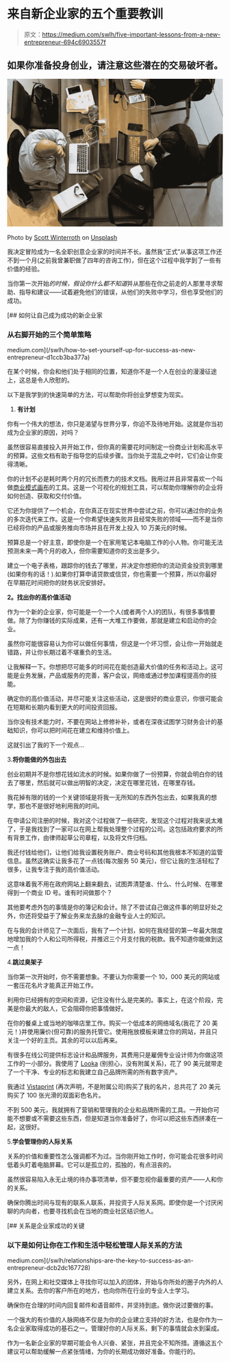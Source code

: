 # 来自新企业家的五个重要教训

> 原文：<https://medium.com/swlh/five-important-lessons-from-a-new-entrepreneur-694c6903557f>

## 如果你准备投身创业，请注意这些潜在的交易破坏者。

![](img/7cdd121a380d41d324d8eb85d0a69161.png)

Photo by [Scott Winterroth](https://unsplash.com/@contentacademy?utm_source=medium&utm_medium=referral) on [Unsplash](https://unsplash.com?utm_source=medium&utm_medium=referral)

我决定冒险成为一名全职创意企业家的时间并不长。虽然我“正式”从事这项工作还不到一个月(之前我曾兼职做了四年的咨询工作)，但在这个过程中我学到了一些有价值的经验。

当你第一次开始*的时候，假设你什么都不知道*并从那些在你之前走的人那里寻求帮助、指导和建议——试着避免他们的错误，从他们的失败中学习，但也享受他们的成功。

[](/swlh/how-to-set-yourself-up-for-success-as-new-entrepreneur-d1ccb3ba377a) [## 如何让自己成为成功的新企业家

### 从右脚开始的三个简单策略

medium.com](/swlh/how-to-set-yourself-up-for-success-as-new-entrepreneur-d1ccb3ba377a) 

在某个时候，你会和他们处于相同的位置，知道你不是一个人在创业的漫漫征途上，这总是令人欣慰的。

以下是我学到的快速简单的方法，可以帮助你将创业梦想变为现实。

1.  **有计划**

你有一个伟大的想法，你只是渴望与世界分享，你迫不及待地开始。这就是你当初成为企业家的原因，对吗？

虽然很容易直接投入并开始工作，但你真的需要花时间制定一份商业计划和高水平的预算。这些文档有助于指导您的后续步骤。当你处于混乱之中时，它们会让你变得清晰。

你的计划不必是耗时两个月的冗长而费力的技术文档。我用过并且非常喜欢一个叫做[商业模式画布](https://www.cleverism.com/business-model-canvas-complete-guide/)的工具。这是一个可视化的规划工具，可以帮助你理解你的企业将如何创造、获取和交付价值。

它还为你提供了一个机会，在你真正在现实世界中尝试之前，你可以通过你的业务的多次迭代来工作。这是一个你希望快速失败并且经常失败的领域——而不是当你已经将你的产品或服务推向市场并且在开发上投入 10 万美元的时候。

预算总是一个好主意，即使你是一个在家用笔记本电脑工作的小人物。你可能无法预测未来一两个月的收入，但你需要知道你的支出是多少。

建立一个电子表格，跟踪你的钱去了哪里，并决定你想把你的流动资金投资到哪里(如果你有的话！).如果你打算申请贷款或信贷，你也需要一个预算，所以你最好在早期花时间把你的财务状况安排好。

**2。找出你的高价值活动**

作为一个新的企业家，你可能是一个一个人(或者两个人)的团队，有很多事情要做。除了为你赚钱的实际成果，还有一大堆工作要做，那就是建立和启动你的企业。

虽然你可能很容易认为你可以做任何事情，但这是一个坏习惯，会让你一开始就走错路，并让你长期过着不堪重负的生活。

让我解释一下。你想把尽可能多的时间花在能创造最大价值的任务和活动上。这可能是业务发展，产品或服务的完善，客户会议，网络或通过参加课程提高你的技能。

确定你的高价值活动，并尽可能关注这些活动，这是很好的商业意识，你很可能会在短期和长期内看到更大的时间投资回报。

当你没有技术能力时，不要在网站上修修补补，或者在深夜试图学习财务会计的基础知识，你可以把时间花在建立和维持价值上。

这就引出了我的下一个观点…

3.**将你能做的外包出去**

创业初期并不是你想花钱如流水的时候。如果你做了一份预算，你就会明白你的钱去了哪里，然后就可以做出明智的决定，决定在哪里花钱，在哪里存钱。

我花掉有限的钱的一个关键领域是将我一无所知的东西外包出去，如果我真的想学，那也不是很好地利用我的时间。

在申请公司注册的时候，我对这个过程做了一些研究，发现这个过程对我来说太难了，于是我找到了一家可以在网上帮我处理整个过程的公司。这包括政府要求的所有背景工作，由律师起草公司章程，以及将文件归档。

我还付钱给他们，让他们给我设置税务账户、商业号码和其他我根本不知道的监管信息。虽然这确实让我多花了一点钱(每次服务 50 美元)，但它让我的生活轻松了很多，让我专注于我的高价值活动。

这意味着我不用在政府网站上翻来翻去，试图弄清楚谁、什么、什么时候、在哪里得到一个商业 ID 号。谁有时间做那个？

其他要考虑外包的事情是你的簿记和会计。除了不尝试自己做这件事的明显好处之外，你还将受益于了解业务来龙去脉的金融专业人士的知识。

在与我的会计师见了一次面后，我有了一个计划，如何在我经营的第一年最大限度地增加我的个人和公司所得税，并推迟三个月支付我的税款。我不知道你能做到这一点！

4.**跳过臭架子**

当你第一次开始时，你不需要想象。不要认为你需要一个 10，000 美元的网站或一套压花名片才能真正开始工作。

利用你已经拥有的空间和资源，记住没有什么是完美的。事实上，在这个阶段，完美是你最大的敌人，它会阻碍你把事情做好。

在你的餐桌上或当地的咖啡店里工作。购买一个低成本的网络域名(我花了 20 美元！)并使用廉价(但可靠)的服务托管它。使用拖放模板来建立你的网站，并且只关注一个好的主页。其余的可以以后再来。

有很多在线公司提供标志设计和品牌服务，其费用只是雇佣专业设计师为你做这项工作的一小部分。我使用了 [Looka](https://looka.com/) (别担心，没有附属关系)，花了 90 美元就带走了一个干净、专业的标志和我建立自己品牌所需的所有数字资产。

我通过 [Vistaprint](https://www.vistaprint.com/?rd=1&GP=05%2f25%2f2019+11%3a05%3a57&GPS=5391925462&GNF=0) (再次声明，不是附属公司)购买了我的名片，总共花了 20 美元购买了 100 张光滑的双面彩色名片。

不到 500 美元，我就拥有了营销和管理我的企业和品牌所需的工具。一开始你可能不想要或不需要这些东西，但是知道当你准备好了，你可以把这些东西拼凑在一起，这很好。

5.**学会管理你的人际关系**

关系的价值和重要性怎么强调都不为过。当你刚开始工作时，你可能会花很多时间低着头盯着电脑屏幕。它可以是孤立的，孤独的，有点沮丧的。

虽然很容易陷入永无止境的待办事项清单，但不要忽视你最重要的资产——人和你的关系。

确保你腾出时间与现有的联系人联系，并投资于人际关系网。即使你是一个讨厌闲聊的内向者，也要寻找机会在当地的商业社区结识他人。

[](/swlh/relationships-are-the-key-to-success-as-an-entrepreneur-dcb2dc167728) [## 关系是企业家成功的关键

### 以下是如何让你在工作和生活中轻松管理人际关系的方法

medium.com](/swlh/relationships-are-the-key-to-success-as-an-entrepreneur-dcb2dc167728) 

另外，在网上和社交媒体上寻找你可以加入的团体，开始与你所处的圈子内外的人建立关系。去你的客户所在的地方，也向你所在行业的专业人士学习。

确保你在合理的时间内回复邮件和语音邮件，并坚持到底。做你说过要做的事。

一个强大的有价值的人脉网络不仅是为你的企业建立支持的好方法，也是你作为一名企业家取得成功的基石之一。管理好你的人际关系，剩下的事情就会水到渠成。

作为一名新企业家的早期可能会令人兴奋、紧张，并且完全不知所措。遵循这五个建议可以帮助缓解一点紧张情绪，为你的长期成功做好准备。你能行的。